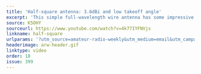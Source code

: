 ```yaml
---
title: 'Half-square antenna: 3.6dBi and low takeoff angle'
excerpt: 'This simple full-wavelength wire antenna has some impressive features: about 3.6 dBi of gain broadside and a low takeoff angle, making it excellent for DX.'
source: K5OHY
sourceurl: https://www.youtube.com/watch?v=4k77IYFNVjs
linkname: half-square
urlparams: '?utm_source=amateur-radio-weekly&utm_medium=email&utm_campaign=newsletter'
headerimage: arw-header.gif
linktype: video
order: 18
issue: 399
---
```

